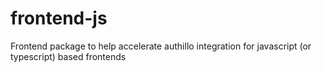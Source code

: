 # frontend-js
Frontend package to help accelerate authillo integration for javascript (or typescript) based frontends
